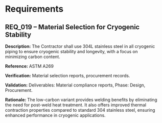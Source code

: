 # Requirements

## REQ_019 – Material Selection for Cryogenic Stability

**Description:** The Contractor shall use 304L stainless steel in all cryogenic piping to ensure cryogenic stability and longevity, with a focus on minimizing carbon content.

**Reference:** ASTM A269

**Verification:** Material selection reports, procurement records.

**Validation:** Deliverables: Material compliance reports, Phase: Design, Procurement.

**Rationale:** The low-carbon variant provides welding benefits by eliminating the need for post-weld heat treatment. It also offers improved thermal contraction properties compared to standard 304 stainless steel, ensuring enhanced performance in cryogenic applications.

